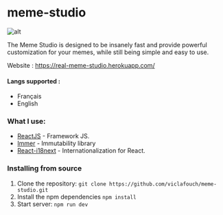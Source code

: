 # meme-studio

![alt](https://github.com/viclafouch/meme-studio/blob/master/meme-studio.png)

The Meme Studio is designed to be insanely fast and provide powerful customization for your memes, while still being simple and easy to use.

Website : https://real-meme-studio.herokuapp.com/

#### Langs supported :

- Français
- English

### What I use:

- [ReactJS](https://github.com/facebook/react) - Framework JS.
- [Immer](https://immerjs.github.io/immer/docs/introduction) - Immutability library
- [React-i18next](https://github.com/i18next/react-i18next) - Internationalization for React.

### Installing from source

1. Clone the repository: `git clone https://github.com/viclafouch/meme-studio.git`
2. Install the npm dependencies `npm install`
3. Start server: `npm run dev`
